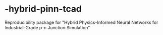 # -hybrid-pinn-tcad
Reproducibility package for "Hybrid Physics-Informed Neural Networks for Industrial-Grade p-n Junction Simulation"
